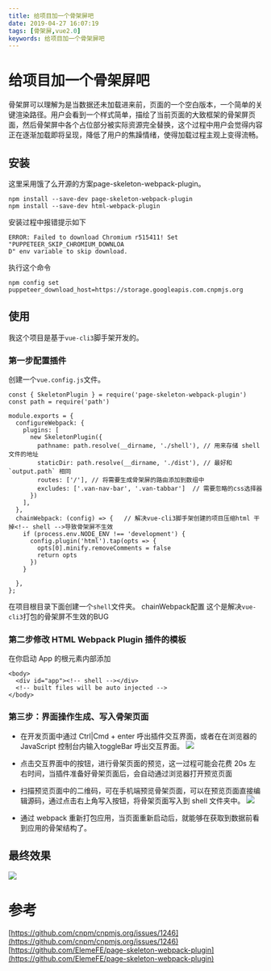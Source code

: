 ```yaml
---
title: 给项目加一个骨架屏吧
date: 2019-04-27 16:07:19
tags: [骨架屏,vue2.0]
keywords: 给项目加一个骨架屏吧
---
```


# 给项目加一个骨架屏吧
骨架屏可以理解为是当数据还未加载进来前，页面的一个空白版本，一个简单的关键渲染路径。用户会看到一个样式简单，描绘了当前页面的大致框架的骨架屏页面，然后骨架屏中各个占位部分被实际资源完全替换，这个过程中用户会觉得内容正在逐渐加载即将呈现，降低了用户的焦躁情绪，使得加载过程主观上变得流畅。
<!--more-->

## 安装
这里采用饿了么开源的方案page-skeleton-webpack-plugin。
```
npm install --save-dev page-skeleton-webpack-plugin
npm install --save-dev html-webpack-plugin
```
安装过程中报错提示如下
```
ERROR: Failed to download Chromium r515411! Set "PUPPETEER_SKIP_CHROMIUM_DOWNLOA
D" env variable to skip download.
```
执行这个命令
```
npm config set puppeteer_download_host=https://storage.googleapis.com.cnpmjs.org
```

## 使用
我这个项目是基于`vue-cli3`脚手架开发的。

### 第一步配置插件
创建一个`vue.config.js`文件。
```
const { SkeletonPlugin } = require('page-skeleton-webpack-plugin')
const path = require('path')

module.exports = {
  configureWebpack: {
    plugins: [
      new SkeletonPlugin({
        pathname: path.resolve(__dirname, './shell'), // 用来存储 shell 文件的地址
        staticDir: path.resolve(__dirname, './dist'), // 最好和 `output.path` 相同
        routes: ['/'], // 将需要生成骨架屏的路由添加到数组中
        excludes: ['.van-nav-bar', '.van-tabbar']  // 需要忽略的css选择器
      })
    ],
  },
  chainWebpack: (config) => {   // 解决vue-cli3脚手架创建的项目压缩html 干掉<!-- shell -->导致骨架屏不生效
    if (process.env.NODE_ENV !== 'development') {
      config.plugin('html').tap(opts => {
        opts[0].minify.removeComments = false
        return opts
      })
    }
    
  },
};
```
在项目根目录下面创建一个`shell`文件夹。
chainWebpack配置 这个是解决`vue-cli3`打包的骨架屏不生效的BUG

### 第二步修改 HTML Webpack Plugin 插件的模板
在你启动 App 的根元素内部添加 <!-- shell -->
```
<body>
  <div id="app"><!-- shell --></div>
  <!-- built files will be auto injected -->
</body>
```

### 第三步：界面操作生成、写入骨架页面

- 在开发页面中通过 Ctrl|Cmd + enter 呼出插件交互界面，或者在在浏览器的 JavaScript 控制台内输入toggleBar 呼出交互界面。
![](https://hexo-1252491761.cos.ap-beijing.myqcloud.com/%E7%BB%99%E9%A1%B9%E7%9B%AE%E5%8A%A0%E4%B8%80%E4%B8%AA%E9%AA%A8%E6%9E%B6%E5%B1%8F%E5%90%A7/1.png)
- 点击交互界面中的按钮，进行骨架页面的预览，这一过程可能会花费 20s 左右时间，当插件准备好骨架页面后，会自动通过浏览器打开预览页面

- 扫描预览页面中的二维码，可在手机端预览骨架页面，可以在预览页面直接编辑源码，通过点击右上角写入按钮，将骨架页面写入到 shell 文件夹中。
![](https://hexo-1252491761.cos.ap-beijing.myqcloud.com/%E7%BB%99%E9%A1%B9%E7%9B%AE%E5%8A%A0%E4%B8%80%E4%B8%AA%E9%AA%A8%E6%9E%B6%E5%B1%8F%E5%90%A7/2.png)

- 通过 webpack 重新打包应用，当页面重新启动后，就能够在获取到数据前看到应用的骨架结构了。

## 最终效果
![](https://hexo-1252491761.cos.ap-beijing.myqcloud.com/%E7%BB%99%E9%A1%B9%E7%9B%AE%E5%8A%A0%E4%B8%80%E4%B8%AA%E9%AA%A8%E6%9E%B6%E5%B1%8F%E5%90%A7/3.png)

# 参考
[https://github.com/cnpm/cnpmjs.org/issues/1246](https://github.com/cnpm/cnpmjs.org/issues/1246)
[https://github.com/ElemeFE/page-skeleton-webpack-plugin](https://github.com/ElemeFE/page-skeleton-webpack-plugin)